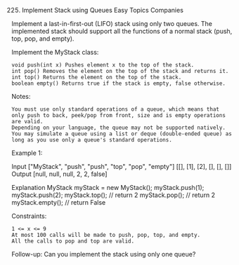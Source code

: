 225. Implement Stack using Queues
Easy
Topics
Companies

Implement a last-in-first-out (LIFO) stack using only two queues. The implemented stack should support all the functions of a normal stack (push, top, pop, and empty).

Implement the MyStack class:

    void push(int x) Pushes element x to the top of the stack.
    int pop() Removes the element on the top of the stack and returns it.
    int top() Returns the element on the top of the stack.
    boolean empty() Returns true if the stack is empty, false otherwise.

Notes:

    You must use only standard operations of a queue, which means that only push to back, peek/pop from front, size and is empty operations are valid.
    Depending on your language, the queue may not be supported natively. You may simulate a queue using a list or deque (double-ended queue) as long as you use only a queue's standard operations.

 

Example 1:

Input
["MyStack", "push", "push", "top", "pop", "empty"]
[[], [1], [2], [], [], []]
Output
[null, null, null, 2, 2, false]

Explanation
MyStack myStack = new MyStack();
myStack.push(1);
myStack.push(2);
myStack.top(); // return 2
myStack.pop(); // return 2
myStack.empty(); // return False

 

Constraints:

    1 <= x <= 9
    At most 100 calls will be made to push, pop, top, and empty.
    All the calls to pop and top are valid.

 

Follow-up: Can you implement the stack using only one queue?
